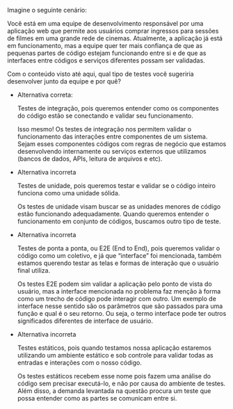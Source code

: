 Imagine o seguinte cenário:

Você está em uma equipe de desenvolvimento responsável por uma aplicação web que permite aos usuários comprar ingressos para sessões de filmes em uma grande rede de cinemas. Atualmente, a aplicação já está em funcionamento, mas a equipe quer ter mais confiança de que as pequenas partes de código estejam funcionando entre si e de que as interfaces entre códigos e serviços diferentes possam ser validadas.

Com o conteúdo visto até aqui, qual tipo de testes você sugeriria desenvolver junto da equipe e por quê?

- Alternativa correta:
    
    Testes de integração, pois queremos entender como os componentes do código estão se conectando e validar seu funcionamento.
    
    Isso mesmo! Os testes de integração nos permitem validar o funcionamento das interações entre componentes de um sistema. Sejam esses componentes códigos com regras de negócio que estamos desenvolvendo internamente ou serviços externos que utilizamos (bancos de dados, APIs, leitura de arquivos e etc).
    
- Alternativa incorreta
    
    Testes de unidade, pois queremos testar e validar se o código inteiro funciona como uma unidade sólida.
    
    Os testes de unidade visam buscar se as unidades menores de código estão funcionando adequadamente. Quando queremos entender o funcionamento em conjunto de códigos, buscamos outro tipo de teste.
    
- Alternativa incorreta
    
    Testes de ponta a ponta, ou E2E (End to End), pois queremos validar o código como um coletivo, e já que “interface” foi mencionada, também estamos querendo testar as telas e formas de interação que o usuário final utiliza.
    
    Os testes E2E podem sim validar a aplicação pelo ponto de vista do usuário, mas a interface mencionada no problema faz menção à forma como um trecho de código pode interagir com outro. Um exemplo de interface nesse sentido são os parâmetros que são passados para uma função e qual é o seu retorno. Ou seja, o termo interface pode ter outros significados diferentes de interface de usuário.
    
- Alternativa incorreta
    
    Testes estáticos, pois quando testamos nossa aplicação estaremos utilizando um ambiente estático e sob controle para validar todas as entradas e interações com o nosso código.
    
    Os testes estáticos recebem esse nome pois fazem uma análise do código sem precisar executá-lo, e não por causa do ambiente de testes. Além disso, a demanda levantada na questão procura um teste que possa entender como as partes se comunicam entre si.